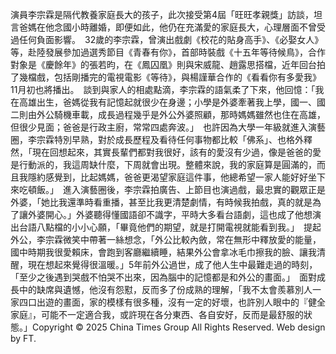 演員李宗霖是隔代教養家庭長大的孩子，此次接受第4屆「旺旺孝親獎」訪談，坦言爸媽在他念國小時離婚，即便如此，他仍在充滿愛的家庭長大，心理層面不曾受過任何負面影響。　32歲的李宗霖，曾演出戲劇《校花的貼身高手》、《必娶女人》等，赴陸發展參加過選秀節目《青春有你》，首部時裝戲《十五年等待候鳥》，合作對象是《慶餘年》的張若昀，在《鳳囚凰》則與宋威龍、趙露思搭檔，近年回台拍了幾檔戲，包括剛播完的電視電影《等待》，與楊謹華合作的《看看你有多愛我》11月初也將播出。　談到與家人的相處點滴，李宗霖的語氣柔了下來，他回憶：「我在高雄出生，爸媽從我有記憶起就很少在身邊；小學是外婆牽著我上學，國一、國二則由外公騎機車載，成長過程幾乎是外公外婆照顧，那時媽媽雖然也住在高雄，但很少見面；爸爸是行政主廚，常常四處奔波。」　也許因為大學一年級就進入演藝圈，李宗霖特別早熟，對於成長歷程及看待任何事物都比較「佛系」、也格外釋然，「現在回想起來，其實長輩們都對我很好，該有的愛沒有少過，像是爸爸的愛是行動派的，我這周缺什麼，下周就會出現。整體來說，我的家庭算是圓滿的，而且我隱約感覺到，比起媽媽，爸爸更渴望家庭這件事，他總希望一家人能好好坐下來吃頓飯。」　進入演藝圈後，李宗霖拍廣告、上節目也演過戲，最忠實的觀眾正是外婆，「她比我還準時看重播，甚至比我更清楚劇情，有時候我拍戲，真的就是為了讓外婆開心。」外婆聽得懂國語卻不識字，平時大多看台語劇，這也成了他想演出台語八點檔的小小心願，「畢竟他們的期望，就是打開電視就能看到我。」　提起外公，李宗霖微笑中帶著一絲想念，「外公比較內斂，常在無形中釋放愛的能量，國中時期我很愛賴床，會跑到客廳繼續睡，結果外公會拿冰毛巾擦我的臉、讓我清醒，現在想起來覺得很溫暖。」5年前外公過世，成了他人生中最難走過的時刻，「至少之後遇到哭戲不怕哭不出來，因為腦中的記憶都是和外公的畫面。」　面對成長中的缺席與遺憾，他沒有怨懟，反而多了份成熟的理解，「我不太會羨慕別人一家四口出遊的畫面，家的模樣有很多種，沒有一定的好壞，也許別人眼中的『健全家庭』，可能不一定適合我，或許現在各分東西、各自安好，反而是最舒服的狀態。」Copyright © 2025 China Times Group All Rights Reserved. Web design by FT.